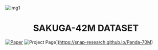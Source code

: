 <!--
 █████╗ ███╗   ██╗██╗████████╗ █████╗     ██████╗ ███████╗███████╗███████╗ █████╗ ██████╗  ██████╗██╗  ██╗
██╔══██╗████╗  ██║██║╚══██╔══╝██╔══██╗    ██╔══██╗██╔════╝██╔════╝██╔════╝██╔══██╗██╔══██╗██╔════╝██║  ██║
███████║██╔██╗ ██║██║   ██║   ███████║    ██████╔╝█████╗  ███████╗█████╗  ███████║██████╔╝██║     ███████║
██╔══██║██║╚██╗██║██║   ██║   ██╔══██║    ██╔══██╗██╔══╝  ╚════██║██╔══╝  ██╔══██║██╔══██╗██║     ██╔══██║
██║  ██║██║ ╚████║██║   ██║   ██║  ██║    ██║  ██║███████╗███████║███████╗██║  ██║██║  ██║╚██████╗██║  ██║
╚═╝  ╚═╝╚═╝  ╚═══╝╚═╝   ╚═╝   ╚═╝  ╚═╝    ╚═╝  ╚═╝╚══════╝╚══════╝╚══════╝╚═╝  ╚═╝╚═╝  ╚═╝ ╚═════╝╚═╝  ╚═╝
                                                                                                          
-->


![img1](https://github.com/zhenglinpan/Awesome-Animation-Research/blob/master/assets/teaser.gif)

<h1 align="center">SAKUGA-42M DATASET</h1>

[![Paper](https://img.shields.io/badge/cs.CV-2403.06977-b31b1b?logo=arxiv&logoColor=red)](https://arxiv.org/abs/2403.06977)
![Project Page](https://img.shields.io/badge/Project-Website-green)](https://snap-research.github.io/Panda-70M)
